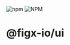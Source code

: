 ![npm](https://img.shields.io/npm/v/@figx-io/ui)
![NPM](https://img.shields.io/npm/l/@figx-io/ui)

# @figx-io/ui
